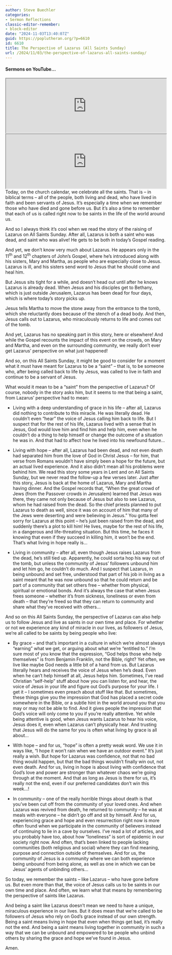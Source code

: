```yaml
---
author: Steve Buechler
categories:
- Sermon Reflections
classic-editor-remember:
- block-editor
date: "2024-11-03T13:40:07Z"
guid: https://poplutheran.org/?p=6610
id: 6610
title: The Perspective of Lazarus (All Saints Sunday)
url: /2024/11/03/the-perspective-of-lazarus-all-saints-sunday/
---
```


#### Sermons on YouTube…

<div class="wp-block-columns is-layout-flex wp-container-core-columns-is-layout-148 wp-block-columns-is-layout-flex"><div class="wp-block-column is-layout-flow wp-block-column-is-layout-flow"><iframe height="170" loading="lazy" src="https://youtube.com/embed/lPXjNsOfqZ0" width="100%"></iframe></div><div class="wp-block-column is-layout-flow wp-block-column-is-layout-flow"><iframe height="170" loading="lazy" src="https://youtube.com/embed/uzxh1XD3MMk" width="100%"></iframe></div></div>Today, on the church calendar, we celebrate all the saints. That is – in biblical terms – all of the people, both living and dead, who have lived in faith and been servants of Jesus. It’s especially a time when we remember those who have died and gone before us. But it’s also a time to remember that each of us is called right now to be saints in the life of the world around us.

And so I always think it’s cool when we read the story of the raising of Lazarus on All Saints Sunday. After all, Lazarus is both a saint who was dead, and saint who was alive! He gets to be both in today’s Gospel reading.

And yet, we don’t know very much about Lazarus. He appears only in the 11<sup>th</sup> and 12<sup>th</sup> chapters of John’s Gospel, where he’s introduced along with his sisters, Mary and Martha, as people who are especially close to Jesus. Lazarus is ill, and his sisters send word to Jesus that he should come and heal him.

But Jesus sits tight for a while, and doesn’t head out until after he knows Lazarus is already dead. When Jesus and his disciples get to Bethany, which is just outside Jerusalem, Lazarus has been dead for four days, which is where today’s story picks up.

Jesus tells Martha to move the stone away from the entrance to the tomb, which she reluctantly does because of the stench of a dead body. And then, Jesus calls out to Lazarus, who miraculously returns to life and comes out of the tomb.

And yet, Lazarus has no speaking part in this story, here or elsewhere! And while the Gospel recounts the impact of this event on the crowds, on Mary and Martha, and even on the surrounding community, we really don’t ever get Lazarus’ perspective on what just happened!

And so, on this All Saints Sunday, it might be good to consider for a moment what it must have meant for Lazarus to be a “saint” – that is, to be someone who, after being called back to life by Jesus, was called to live in faith and continue to be a servant of Jesus.

What would it mean to be a “saint” from the perspective of Lazarus? Of course, nobody in the story asks him, but it seems to me that being a saint, from Lazarus’ perspective had to mean:

- Living with a deep understanding of grace in his life – after all, Lazarus did nothing to contribute to this miracle. He was literally dead. He couldn’t even “hear” the voice of Jesus calling him back to life. But I suspect that for the rest of his life, Lazarus lived with a sense that in Jesus, God would love him and find him and help him, even when he couldn’t do a thing to help himself or change the outcome of a situation he was in. And that had to affect how he lived into his newfound future…

- Living with hope – after all, Lazarus had been dead, and not even death had separated him from the love of God in Christ Jesus – for him, that verse from Romans wouldn’t have simply been a hope for the future, but an actual lived experience. And it also didn’t mean all his problems were behind him. We read this story some years in Lent and on All Saints Sunday, but we never read the follow-up a few verses later. Just after this story, Jesus is back at the home of Lazarus, Mary and Martha having dinner. And the Gospel records that, “When the great crowd of Jews (from the Passover crowds in Jerusalem) learned that Jesus was there, they came not only because of Jesus but also to see Lazarus, whom he had raised from the dead. So the chief priests planned to put Lazarus to death as well, since it was on account of him that many of the Jews were deserting and were believing in Jesus.” You gotta feel sorry for Lazarus at this point – he’s just been raised from the dead, and suddenly there’s a plot to kill him! He lives, maybe for the rest of his life, in a dangerous and life-threating situation. But this time, he faces it knowing that even if they succeed in killing him, it won’t be the end. That’s what living in hope really is…

- Living in community – after all, even though Jesus raises Lazarus from the dead, he’s still tied up. Apparently, he could sorta hop his way out of the tomb, but unless the community of Jesus’ followers unbound him and let him go, he couldn’t do much. And I suspect that Lazarus, in being unbound and set free, understood that part of his job in living as a saint meant that he was now unbound so that he could return and be part of a community that set others free – whether from physical, spiritual or emotional bonds. And it’s always the case that when Jesus frees someone – whether it’s from sickness, loneliness or even from death – that they’re freed so that they can return to community and share what they’ve received with others…

And so on this All Saints Sunday, the perspective of Lazarus can also help us to follow Jesus and live as saints in our own time and place. For whether or not we experience any kind of miracle in our lives, as followers of Jesus, we’re all called to be saints by being people who live:

- By grace – and that’s important in a culture in which we’re almost always “earning” what we get, or arguing about what we’re “entitled to.” I’m sure most of you know that the expression, “God helps those who help themselves” is from Benjamin Franklin, not the Bible, right? Yet often, we live like maybe God needs a little bit of a hand from us. But Lazarus literally hears and receives the voice of Jesus when he’s dead. Even when he can’t help himself at all, Jesus helps him. Sometimes, I’ve read Christian “self-help” stuff about how you can listen for, and hear, the voice of Jesus in your life and figure out God’s purpose for your life. I get it – I sometimes even preach about stuff like that. But sometimes, these things give you the impression that God has placed a secret code somewhere in the Bible, or a subtle hint in the world around you that you may or may not be able to find. And it gives people the impression that God’s voice will only come to you if you’re really attentive. Yet while being attentive is good, when Jesus wants Lazarus to hear his voice, Jesus does it, even when Lazarus can’t physically hear. And trusting that Jesus will do the same for you is often what living by grace is all about…

- With hope – and for us, “hope” is often a pretty weak word. We use it in ways like, “I hope it won’t rain when we have an outdoor event.” It’s just really a wish. But hope for Lazarus was confidence, not that no bad thing would happen, but that the bad things wouldn’t finally win out, not even death. And for us, living in hope is about living with confidence that God’s love and power are stronger than whatever chaos we’re going through at the moment. And that as long as Jesus is there for us, it’s really not the end, even if our preferred candidates don’t win this week…!

- In community – one of the really horrible things about death is that you’ve been cut off from the community of your loved ones. And when Lazarus was revived from death, he returned to community – he was at meals with everyone – he didn’t go off and sit by himself. And for us, experiencing grace and hope and even resurrection right now is more often found when we participate in the community of believers instead of continuing to lie in a cave by ourselves. I’ve read a lot of articles, and you probably have too, about how “loneliness” is sort of epidemic in our society right now. And often, that’s been linked to people lacking communities (both religious and social) where they can find meaning, purpose and connection outside of themselves. And for us, the community of Jesus is a community where we can both experience being unbound from being alone, as well as one in which we can be Jesus’ agents of unbinding others…

So today, we remember the saints – like Lazarus – who have gone before us. But even more than that, the voice of Jesus calls us to be saints in our own time and place. And often, we learn what that means by remembering the perspective of saints like Lazarus.

And being a saint like Lazarus doesn’t mean we need to have a unique, miraculous experience in our lives. But it does mean that we’re called to be followers of Jesus who rely on God’s grace instead of our own strength. Being a saint means living in hope that even when things get bad, it’s really not the end. And being a saint means living together in community in such a way that we can be unbound and empowered to be people who unbind others by sharing the grace and hope we’ve found in Jesus.

Amen.